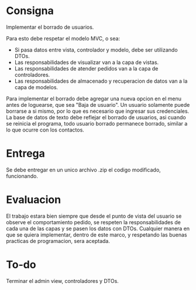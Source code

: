 # Consigna

Implementar el borrado de usuarios.

Para esto debe respetar el modelo MVC, o sea:
- Si pasa datos entre vista, controlador y modelo, debe ser utilizando DTOs.
- Las responsabilidades de visualizar van a la capa de vistas.
- Las responsabilidades de atender pedidos van a la capa de controladores.
- Las responsabilidades de almacenado y recuperacion de datos van a la capa de modelos.

Para implementar el borrado debe agregar una nueva opcion en el menu antes de loguearse, que sea "Baja de usuario". Un usuario solamente puede borrarse a si mismo, por lo que es necesario que ingresar sus credenciales. La base de datos de texto debe reflejar el borrado de usuarios, asi cuando se reinicia el programa, todo usuario borrado permanece borrado, similar a lo que ocurre con los contactos.

# Entrega

Se debe entregar en un unico archivo .zip el codigo modificado, funcionando.

# Evaluacion

El trabajo estara bien siempre que desde el punto de vista del usuario se observe el comportamiento pedido, se respeten la responsabilidades de cada una de las capas y se pasen los datos con DTOs. Cualquier manera en que se quiera implementar, dentro de este marco, y respetando las buenas practicas de programacion, sera aceptada.

# To-do

Terminar el admin view, controladores y DTOs.

